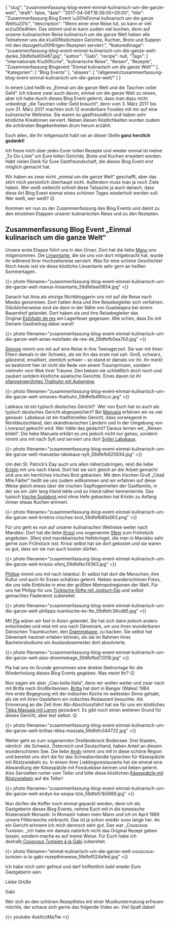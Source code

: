{
    "slug": "zusammenfassung-blog-event-einmal-kulinarisch-um-die-ganze-welt",
    "draft": false,
    "date": "2017-04-06T18:36:00+00:00",
    "title": "Zusammenfassung Blog Event \u201eEinmal kulinarisch um die ganze Welt\u201c",
    "description": "Wenn einer eine Reise tut, so kann er viel erz\u00e4hlen. Das stimmt und er kann zudem viel kochen, denn auf unserer kulinarischen Reise  kulinarisch um die ganze Welt haben alle Teilnehmer uns die k\u00f6stlichsten Gerichte, Kuchen, Brote und Suppen mit den dazugeh\u00f6rigen Rezepten serviert.",
    "featuredImage": "zusammenfassung-blog-event-einmal-kulinarisch-um-die-ganze-welt-danke_59dfefad00e87.jpg",
    "author": "Gabi",
    "recipe": null,
    "Tags": [
        "internationale K\u00fcche",
        "kulinarische Reise",
        "Reisen",
        "Rezepte",
        "Zusammenfassung Blogevent \"Einmal kulinarisch um die ganze Welt\""
    ],
    "Kategorien": [
        "Blog Events"
    ],
    "aliases": [
        "\/allgemein\/zusammenfassung-blog-event-einmal-kulinarisch-um-die-ganze-welt\/"
    ]
}

In einem Lied heißt es &#8222;Einmal um die ganze Welt und die Taschen voller Geld&#8220;. Ich träume zwar auch davon, einmal um die ganze Welt zu reisen, aber ich habe durch dieses Blog Event gelernt, dass man dazu nicht unbedingt &#8222;die Taschen voller Geld braucht&#8220;, denn vom 3. März 2017 bis zum 31. März 2017 machten sich 12 wunderbare Foodies mit mir auf eine kulinarische Weltreise. Sie waren so gastfreundlich und haben sehr köstliche Kreationen serviert. Neben diesen Köstlichkeiten wurden zudem die schönsten Begebenheiten drum herum erzählt.

Euch allen, die Ihr mitgemacht habt sei an dieser Stelle **ganz herzlich gedankt!**

Ich freue mich über jedes Eurer tollen Rezepte und wieder einmal ist meine &#8222;To-Do-Liste&#8220; um Eure tollen Gerichte, Brote und Kuchen erweitert worden. Habt vielen Dank für Eure Gastfreundschaft, die dieses Blog Event erst möglich gemacht hat.

Wir haben es zwar nicht &#8222;einmal um die ganze Welt&#8220; geschafft, aber das stört mich persönlich überhaupt nicht. Außerdem muss man ja noch Ziele haben. Wer weiß vielleicht schreit diese Tatsache ja auch danach, dass diese Art Blog Event einmal eines schönen Tages wiederholt werden soll. Wer weiß, wer weiß? &#x1f609;

Kommen wir nun zu der Zusammenfassung des Blog Events und damit zu den einzelnen Etappen unserer kulinarischen Reise und zu den Rezepten.

## Zusammenfassung Blog Event &#8222;Einmal kulinarisch um die ganze Welt&#8220;

Unsere erste Etappe führt uns in den Oman. Dort hat die liebe [Manu][1] uns mitgenommen. Die [Linsentarte][2], die sie uns von dort mitgebracht hat, wurde ihr während ihrer Hochzeitsreise serviert. Was für eine schöne Geschichte! Noch heute isst sie diese köstliche Linsentarte sehr gern an heißen Sommertagen.

{{< photo filename="zusammenfassung-blog-event-einmal-kulinarisch-um-die-ganze-welt-manus-linsentarte_59dfefaed1854.jpg" >}}

Danach hat Ania als einzige Nichtbloggerin uns mit auf die Reise nach Mexiko genommen. Dort hatten Ania und ihre Reisebegleiter sich verfahren. Glücklicherweise sind sie dann in der Nähe von Guadalajara bei einem Bauernhof gelandet. Dort haben sie und ihre Reisebegleiter das Original [Estofado de res][3] am Lagerfeuer gegessen. Wie schön, dass Du mit Deinem Gastbeitrag dabei warst!

{{< photo filename="zusammenfassung-blog-event-einmal-kulinarisch-um-die-ganze-welt-anias-estofado-de-res-de_59dfefb0ea7b0.jpg" >}}

[Simone][4] nimmt uns mit auf eine Reise in ihre Teenagerzeit. Sie war mit ihren Eltern damals in der Schweiz, als sie ihn das erste mal sah. Groß, schwarz, glänzend, emailliert, ziemlich schwer &#8211; so stand er damals vor ihr. Ihr merkt es bestimmt hier ist nicht die Rede von einem Traumprinzen, sondern vielmehr vom Wok ihrer Träume. Den bekam sie schließlich doch noch und zaubert seitdem köstliche asiatische Gerichte. Eines davon ist ihr [pfannengerührtes Thaihuhn mit Aubergine][5].

{{< photo filename="zusammenfassung-blog-event-einmal-kulinarisch-um-die-ganze-welt-simones-thaihuhn_59dfefb490ccc.jpg" >}}

Labkaus ist ein typisch deutsches Gericht?  Wer von Euch hat es auch als typisch deutsches Gericht abgespeichert? Bei [Manuela][6] erfahren wir es viel genauer. Labskaus ist ein traditionelles Gericht, dass vorwiegend in Norddeutschland, den skandinavischen Ländern und in der Umgebung von Liverpool gekocht wird. Wer hätte das gedacht? Daraus lernen wir, &#8222;Reisen bildet&#8220;. Die liebe Manuela erklärt es uns jedoch nicht nur genau, sondern nimmt uns mit nach Sylt und serviert uns dort [Sylter Labskaus][7].

{{< photo filename="zusammenfassung-blog-event-einmal-kulinarisch-um-die-ganze-welt-manuelas-labskaus-sylt_59dfefb625934.jpg" >}}

Um den St. Patrick&#8217;s Day auch uns allen näherzubringen, reist die liebe [Kristin][8] mit uns nach Irland. Dort hat sie sich gleich an die Arbeit gemacht und uns ein herrliches irisches Brot gebacken. Mit dem Irischen Gruß &#8222;Céad Míle Fáilte!&#8220; heißt sie uns zudem willkommen und wir erfahren auf diese Weise gleich etwas über die irischen Gepflogenheiten der Gastfamilie, in der sie ein Jahr lang Irland lebte und so Irland näher kennenlernte. Das typisch [Irische Sodabrot ][9]wird ohne Hefe gebacken hat Kristin zu Anfang immer etwas Kuchen erinnert.

{{< photo filename="zusammenfassung-blog-event-einmal-kulinarisch-um-die-ganze-welt-kristins-irisches-brot_59dfefb85a563.png" >}}

Für uns geht es nun auf unserer kulinarischen Weltreise weiter nach Marokko. Dort hat die liebe [Krissi][10] uns sogenannte [Sfenj][11] zum Frühstück angeboten. Sfenj sind marokkanische Hefekringel, die man in Marokko sehr gerne zum Frühstück isst. Krissi selbst hat sie dort gekostet und sie waren so gut, dass wir sie nun auch kosten dürfen.

{{< photo filename="zusammenfassung-blog-event-einmal-kulinarisch-um-die-ganze-welt-krissis-sfenj_59dfefbc14363.jpg" >}}

[Philipp][12] nimmt uns mit nach Istanbul. Er selbst hat dort die Menschen, ihre Kultur und auch ihr Essen schätzen gelernt. Neben wunderschönen Fotos, die uns tolle Einblicke in eine der größten Metropolregionen der Welt. Für uns hat Philipp für uns [Türkische Köfte mit Joghurt-Dip][13] und selbst gemachtes Fladenbrot zubereitet.

{{< photo filename="zusammenfassung-blog-event-einmal-kulinarisch-um-die-ganze-welt-philipps-tuerkische-ko-fte_59dfefc36cd85.jpg" >}}

Mit [Pia][14] wären wir fast in Asien gelandet. Sie hat sich dann jedoch anders entschieden und reist mit uns nach Dänemark, um uns ihren wunderbaren Dänischen Traumkuchen, den [Drømmekage][15], zu backen. Sie selbst hat Dänemark hautnah erleben können, als sie im Rahmen ihres Bachelorstudiums ein Auslandssemester dort absolvierte.

{{< photo filename="zusammenfassung-blog-event-einmal-kulinarisch-um-die-ganze-welt-pias-drommekage_59dfefbd72016.jpg" >}}

Pia hat uns im Grunde genommen eine direkte Steilvorlage für die Wiederholung dieses Blog Events gegeben. Was meint Ihr? &#x1f609;


Nun sagen wir aber &#8222;Ciao bella Italia&#8220;, denn wir wollen weiter und zwar nach mit Britta nach Großbritannien. [Britta][18] hat dort in Bangor (Wales) 1984 ihre erste Begegnung mit der indischen Küche im weitesten Sinne gehabt, als sie mit ihren Gasteltern ein indisches Restaurant besuchte. Als Erinnerung an die Zeit ihrer Abi-Abschlussfahrt hat sie für uns ein köstliches [Tikka Massala mit Lamm][19] gezaubert. Es gibt noch einen weiteren Grund für dieses Gericht, aber lest selbst. &#x1f609;

{{< photo filename="zusammenfassung-blog-event-einmal-kulinarisch-um-die-ganze-welt-brittas-tikka-massala_59dfefc044722.jpg" >}}

Weiter geht es zum sogenannten Dreiländereck Bodensee. Drei Staaten, nämlich  die Schweiz, Österreich und Deutschland, haben Anteil an diesem wunderschönen See. Die liebe [Andy][20] nimmt uns mit in diese schöne Region und bereitet uns dort die für das Schwabenländle typischen für Käsespätzle mit Röstzwiebeln zu. In einem ihrer Lieblingsrestaurants hat sie einmal eine Abwandlung der Käsespätzle mit Fonduekäse kennen und lieben gelernt. Also Servietten runter vom Teller und bitte diese köstlichen [Käsespätzle mit Röstzwiebeln][21] auf die Teller!

{{< photo filename="zusammenfassung-blog-event-einmal-kulinarisch-um-die-ganze-welt-andys-ka-sespa-tzle_59dfefc1b5669.jpg" >}}


Nun dürfen die Koffer noch einmal gepackt werden, denn ich als Gastgeberin dieses Blog Events, nehme Euch mit in die tunesische Küstenstadt Monastir. In Monastir haben mein Mann und ich im April 1989 unsere Flitterwoche verbracht. Das ist ja schon wieder sooo lange her. An ein Gericht erinnere ich mich dennoch sehr gut. Das war _Couscous Tunisien. _Ich habe mir damals natürlich nicht das Original Rezept geben lassen, sondern mache es auf meine Weise. Für Euch habe ich deshalb[ Couscous Tunisien à la Gabi][24] zubereitet.

{{< photo filename="einmal-kulinarisch-um-die-ganze-welt-couscous-tunisien-a-la-gabi-rezepthinweise_59dfef024efed.jpg" >}}

Ich habe mich sehr gefreut und darf hoffentlich bald wieder Eure Gastgeberin sein.

Liebe Grüße

Gabi

Wer sich an den schönen Rezeptfotos mit einer Musikuntermalung erfreuen möchte, der schaue sich gerne das folgende Video an. Viel Spaß dabei!

{{< youtube 4ueXczMa7lw >}}

 [1]: http://gelesi.de/
 [2]: http://gelesi.de/linsentarte/
 [3]: https://kochfokus.de/rezepte/gastbeitrag-estofado-de-res-a-la-ania/
 [4]: https://www.zimtkringel.org/
 [5]: https://www.zimtkringel.org/2017/03/11/pfannenger%C3%BChrtes-thaihuhn-mit-aubergine/
 [6]: https://www.urlaubshappen.de/
 [7]: https://www.urlaubshappen.de/sylter-labskaus-nordischer-eintopf-muesst-ihr-kosten/
 [8]: http://loveandraspberries.blogspot.de/
 [9]: http://loveandraspberries.blogspot.de/2017/03/cead-mile-failte-das-war-irisch-fur.html
 [10]: http://krissisrezepte.de/
 [11]: http://krissisrezepte.de/rezepte/sfenj-marokkanische-hefekringeldonuts/
 [12]: http://www.meatmeetsme.de/
 [13]: http://www.meatmeetsme.de/Rezepte/tuerkische-koefte-mit-joghurt-dip/
 [14]: http://www.kuechenkarma.de/
 [15]: http://www.kuechenkarma.de/droemmekage/
 [16]: https://www.sariskuechenchaos.de/
 [17]: https://www.sariskuechenchaos.de/kuchen/crostata-al-limone/
 [18]: https://brittas-kochbuch.info/
 [19]: https://brittas-kochbuch.info/?p=8117
 [20]: http://kuechencottage.de/
 [21]: http://kuechencottage.de/kaesespaetzle/
 [22]: https://casaselvanegra.com/
 [23]: https://casaselvanegra.com/2017/03/31/spritziger-schoko-minz-flao-ibicenco-ein-kaesekuchen-aus-ibiza/
 [24]: https://kochfokus.de/rezepte/einmal-kulinarisch-um-die-ganze-welt-tunesien-couscous-a-la-gabi/
